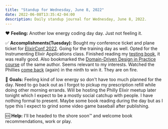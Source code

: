 ```yaml
---
title: "Standup for Wednesday, June 8, 2022"
date: 2022-06-08T13:35:42-04:00
description: Daily standup journal for Wednesday, June 8, 2022.
---
```


❤️ **Feeling:** Another low energy coding day day. Just not feeling it.

✅ **Accomplishments(Tuesday):** Bought my conference ticket and plane ticket for [ElixirConf 2022]. Going for the training day as well. Opted for the Instrumenting Elixir Applications class. Finished reading my [testing book], it was really good. Also bookmarked the [Domain-Driven Design in Practice course][course] of the same author. Seems relevant to my interests. Watched the Phillies [come back] (again) in the ninth to win it. They are on fire.

[ElixirConf 2022]: https://2022.elixirconf.com/
[testing book]: https://www.manning.com/books/unit-testing
[course]: https://enterprisecraftsmanship.com/online-training
[come back]: https://www.mlb.com/gameday/phillies-vs-brewers/2022/06/07/661205

🥅 **Goals:** Feeling kind of low energy so don't have too much planned for the day. Need to go back out as I forgot to pickup my prescription refill while doing other morning errands. Will be hosting the Philly Elixir meetup later tonight which I expect to be a mostly social catchup with people. I have nothing formal to present. Maybe some book reading during the day but as I type this I expect to grind some video game baseball after publishing.

🆘 **Help:** I'll be headed to the shore soon™ and welcome book recommendations, work or play.
